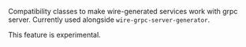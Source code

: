 Compatibility classes to make wire-generated services work with grpc server. Currently used 
alongside `wire-grpc-server-generator`.

This feature is experimental.
